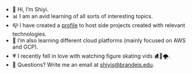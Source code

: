 - 🤖 Hi, I’m Shiyi.
- 📊 I am an avid learning of all sorts of interesting topics.
- 📪 I have created a [profile](https://github.com/shiyisrsly) to host side projects created with relevant technologies.
- 🌱 I’m also learning different cloud platforms (mainly focused on AWS and GCP).
- 💗 I recently fell in love with watching figure skating vids ⛸️💃🌪️.
- 💌 Questions? Write me an email at shiyis@brandeis.edu.

<!---
shiyis/shiyis is a ✨ special ✨ repository because its `README.md` (this file) appears on your GitHub profile.
You can click the Preview link to take a look at your changes.
--->

